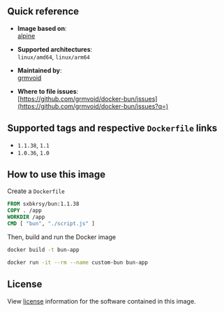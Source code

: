 ## Quick reference
- **Image based on**:   
  [alpine](https://hub.docker.com/_/alpine)

- **Supported architectures**:    
  `linux/amd64`, `linux/arm64`

- **Maintained by**:  
  [grmvoid](https://github.com/grmvoid)

- **Where to file issues**:    
  [https://github.com/grmvoid/docker-bun/issues](https://github.com/grmvoid/docker-bun/issues?q=)

## Supported tags and respective `Dockerfile` links

- `1.1.38`, `1.1`
- `1.0.36`, `1.0`

## How to use this image

Create a `Dockerfile`

```Dockerfile
FROM sxbkrsy/bun:1.1.38
COPY . /app
WORKDIR /app
CMD [ "bun", "./script.js" ]
```
Then, build and run the Docker image

```bash
docker build -t bun-app
```
```bash
docker run -it --rm --name custom-bun bun-app
```

## License

View [license](https://bun.sh/docs/project/licensing) information for the software contained in this image.